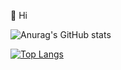👋 Hi


![Anurag's GitHub stats](https://github-readme-stats.vercel.app/api?username=k88t76&show_icons=true&theme=radical)


[![Top Langs](https://github-readme-stats.vercel.app/api/top-langs/?username=anuraghazra&layout=compact)](https://github.com/anuraghazra/github-readme-stats)
